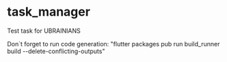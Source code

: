 # task_manager

Test task for UBRAINIANS

Don`t forget to run code generation: "flutter packages pub run build_runner build --delete-conflicting-outputs"